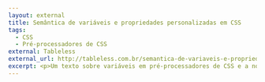```yaml
---
layout: external
title: Semântica de variáveis e propriedades personalizadas em CSS
tags:
  - CSS
  - Pré-processadores de CSS
external: Tableless
external_url: http://tableless.com.br/semantica-de-variaveis-e-propriedades-personalizadas-em-css
excerpt: <p>Um texto sobre variáveis em pré-processadores de CSS e a nova especificação de variáveis para folhas de estilo.</p>
---
```

